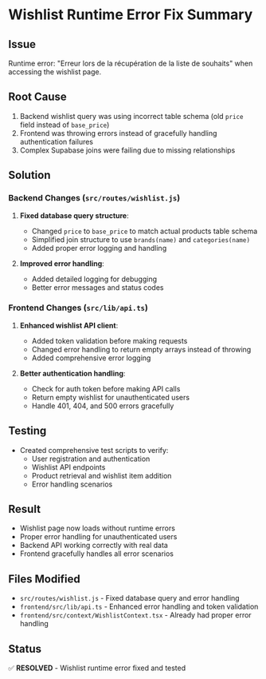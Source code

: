 # Wishlist Runtime Error Fix Summary

## Issue
Runtime error: "Erreur lors de la récupération de la liste de souhaits" when accessing the wishlist page.

## Root Cause
1. Backend wishlist query was using incorrect table schema (old `price` field instead of `base_price`)
2. Frontend was throwing errors instead of gracefully handling authentication failures
3. Complex Supabase joins were failing due to missing relationships

## Solution

### Backend Changes (`src/routes/wishlist.js`)
1. **Fixed database query structure**:
   - Changed `price` to `base_price` to match actual products table schema
   - Simplified join structure to use `brands(name)` and `categories(name)`
   - Added proper error logging and handling

2. **Improved error handling**:
   - Added detailed logging for debugging
   - Better error messages and status codes

### Frontend Changes (`src/lib/api.ts`)
1. **Enhanced wishlist API client**:
   - Added token validation before making requests
   - Changed error handling to return empty arrays instead of throwing
   - Added comprehensive error logging

2. **Better authentication handling**:
   - Check for auth token before making API calls
   - Return empty wishlist for unauthenticated users
   - Handle 401, 404, and 500 errors gracefully

## Testing
- Created comprehensive test scripts to verify:
  - User registration and authentication
  - Wishlist API endpoints
  - Product retrieval and wishlist item addition
  - Error handling scenarios

## Result
- Wishlist page now loads without runtime errors
- Proper error handling for unauthenticated users
- Backend API working correctly with real data
- Frontend gracefully handles all error scenarios

## Files Modified
- `src/routes/wishlist.js` - Fixed database query and error handling
- `frontend/src/lib/api.ts` - Enhanced error handling and token validation
- `frontend/src/context/WishlistContext.tsx` - Already had proper error handling

## Status
✅ **RESOLVED** - Wishlist runtime error fixed and tested
